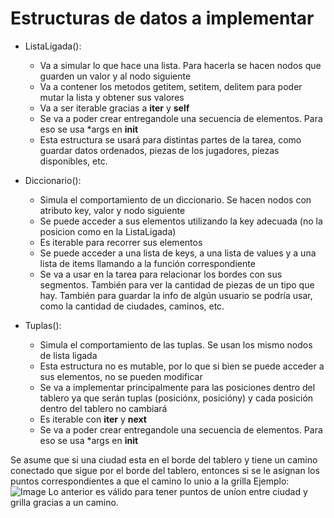 # Estructuras de datos a implementar
- ListaLigada():
	- Va a simular lo que hace una lista. Para hacerla se hacen nodos que guarden un valor y al nodo siguiente
	- Va a contener los metodos getitem, setitem, delitem para poder mutar la lista y obtener sus valores
	- Va a ser iterable gracias a __iter__ y __self__
	- Se va a poder crear entregandole una secuencia de elementos. Para eso se usa *args en __init__
	- Esta estructura se usará para distintas partes de la tarea, como guardar datos ordenados, piezas de los jugadores, piezas disponibles, etc.

- Diccionario():
	- Simula el comportamiento de un diccionario. Se hacen nodos con atributo key, valor y nodo siguiente
	- Se puede acceder a sus elementos utilizando la key adecuada (no la posicion como en la ListaLigada)
	- Es iterable para recorrer sus elementos
	- Se puede acceder a una lista de keys, a una lista de values y a una lista de items llamando a la función correspondiente
	- Se va a usar en la tarea para relacionar los bordes con sus segmentos. También para ver la cantidad de piezas de un tipo que hay. También para guardar la info de algún usuario se podría usar, como la cantidad de ciudades, caminos, etc.

- Tuplas():
	- Simula el comportamiento de las tuplas. Se usan los mismo nodos de lista ligada
	- Esta estructura no es mutable, por lo que si bien se puede acceder a sus elementos, no se pueden modificar
	- Se va a implementar principalmente para las posiciones dentro del tablero ya que serán tuplas (posiciónx, posicióny) y cada posición dentro del tablero no cambiará
	- Es iterable con __iter__ y __next__
	- Se va a poder crear entregandole una secuencia de elementos. Para eso se usa *args en __init__


Se asume que si una ciudad esta en el borde del tablero y tiene un camino conectado que sigue por el borde del tablero, entonces si se le asignan los puntos correspondientes a que el camino lo unio a la grilla
Ejemplo:
![Image](https://github.com/IIC2233/mesantamaria-iic2233-2017-2/tree/master/Tareas/T02/images/camino_grilla.png)
Lo anterior es válido para tener puntos de uníon entre ciudad y grilla gracias a un camino.